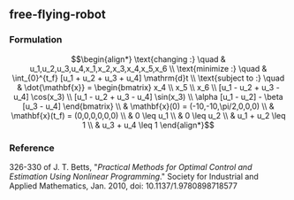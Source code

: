 ## free-flying-robot

### Formulation
```math
\begin{align*}
\text{changing :} \quad & u_1,u_2,u_3,u_4,x_1,x_2,x_3,x_4,x_5,x_6 \\
\text{minimize :} \quad & \int_{0}^{t_f} [u_1 + u_2 + u_3 + u_4] \mathrm{d}t \\
\text{subject to :} \quad & \dot{\mathbf{x}} = \begin{bmatrix}
x_4 \\ x_5 \\ x_6 \\
[u_1 - u_2 + u_3 - u_4] \cos(x_3) \\
[u_1 - u_2 + u_3 - u_4] \sin(x_3) \\
\alpha [u_1 - u_2] - \beta [u_3 - u_4]
\end{bmatrix} \\
& \mathbf{x}(0) = (-10,-10,\pi/2,0,0,0) \\
& \mathbf{x}(t_f) = (0,0,0,0,0,0) \\
& 0 \leq u_1 \\
& 0 \leq u_2 \\
& u_1 + u_2 \leq 1 \\
& u_3 + u_4 \leq 1
\end{align*}
```

### Reference
326-330 of J. T. Betts, "*Practical Methods for Optimal Control and Estimation Using Nonlinear Programming*." Society for Industrial and Applied Mathematics, Jan. 2010, doi: 10.1137/1.9780898718577